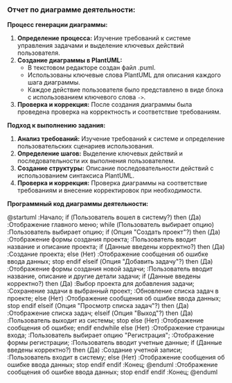 ### Отчет по диаграмме деятельности:

**Процесс генерации диаграммы:**
1. **Определение процесса:** Изучение требований к системе управления задачами и выделение ключевых действий пользователя.
2. **Создание диаграммы в PlantUML:**
   - В текстовом редакторе создан файл .puml.
   - Использованы ключевые слова PlantUML для описания каждого шага диаграммы.
   - Каждое действие пользователя было представлено в виде блока с использованием ключевого слова `->`.
3. **Проверка и коррекция:** После создания диаграммы была проведена проверка на корректность и соответствие требованиям.

**Подход к выполнению задания:**
1. **Анализ требований:** Изучение требований к системе и определение пользовательских сценариев использования.
2. **Определение шагов:** Выделение ключевых действий и последовательности их выполнения пользователем.
3. **Создание структуры:** Описание последовательности действий с использованием синтаксиса PlantUML.
4. **Проверка и коррекция:** Проверка диаграммы на соответствие требованиям и внесение корректировок при необходимости.


**Программный код диаграммы деятельности:**

@startuml
:Начало;
if (Пользователь вошел в систему?) then (Да)
  :Отображение главного меню;
  while (Пользователь выбирает опцию)
    :Пользователь выбирает опцию;
    if (Опция "Создать проект"?) then (Да)
      :Отображение формы создания проекта;
      :Пользователь вводит название и описание проекта;
      if (Данные введены корректно?) then (Да)
        :Создание проекта;
      else (Нет)
        :Отображение сообщения об ошибке ввода данных;
        stop
      endif
    elseif (Опция "Добавить задачу"?) then (Да)
      :Отображение формы создания новой задачи;
      :Пользователь вводит название, описание и другие детали задачи;
      if (Данные введены корректно?) then (Да)
        :Выбор проекта для добавления задачи;
        :Сохранение задачи в выбранный проект;
        :Обновление списка задач в проекте;
      else (Нет)
        :Отображение сообщения об ошибке ввода данных;
        stop
      endif
    elseif (Опция "Просмотр списка задач"?) then (Да)
      :Отображение списка задач;
    elseif (Опция "Выход"?) then (Да)
      :Пользователь выходит из системы;
      stop
    else (Нет)
      :Отображение сообщения об ошибке;
    endif
  endwhile
else (Нет)
  :Отображение страницы входа;
  :Пользователь выбирает опцию "Регистрация";
  :Отображение формы регистрации;
  :Пользователь вводит учетные данные;
  if (Данные введены корректно?) then (Да)
    :Создание учетной записи;
    :Пользователь входит в систему;
  else (Нет)
    :Отображение сообщения об ошибке ввода данных;
    stop
  endif
endif
:Конец;
@enduml
    :Отображение сообщения об ошибке ввода данных;
    stop
  endif
endif
:Конец;
@enduml
